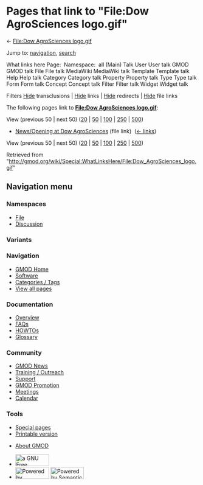 <div id="mw-page-base" class="noprint">

</div>

<div id="mw-head-base" class="noprint">

</div>

<div id="content" class="mw-body" role="main">

<span id="top"></span>

<div id="mw-js-message" style="display:none;">

</div>



# <span dir="auto">Pages that link to "File:Dow AgroSciences logo.gif"</span>

<div id="bodyContent">

<div id="contentSub">

← [File:Dow AgroSciences
logo.gif](/wiki/File:Dow_AgroSciences_logo.gif "File:Dow AgroSciences logo.gif")

</div>

<div id="jump-to-nav" class="mw-jump">

Jump to: [navigation](#mw-navigation), [search](#p-search)

</div>

<div id="mw-content-text">

What links here Page:  Namespace:  all (Main) Talk User User talk GMOD
GMOD talk File File talk MediaWiki MediaWiki talk Template Template talk
Help Help talk Category Category talk Property Property talk Type Type
talk Form Form talk Concept Concept talk Filter Filter talk Widget
Widget talk

Filters
[Hide](/mediawiki/index.php?title=Special:WhatLinksHere/File:Dow_AgroSciences_logo.gif&hidetrans=1 "Special:WhatLinksHere/File:Dow AgroSciences logo.gif")
transclusions \|
[Hide](/mediawiki/index.php?title=Special:WhatLinksHere/File:Dow_AgroSciences_logo.gif&hidelinks=1 "Special:WhatLinksHere/File:Dow AgroSciences logo.gif")
links \|
[Hide](/mediawiki/index.php?title=Special:WhatLinksHere/File:Dow_AgroSciences_logo.gif&hideredirs=1 "Special:WhatLinksHere/File:Dow AgroSciences logo.gif")
redirects \|
[Hide](/mediawiki/index.php?title=Special:WhatLinksHere/File:Dow_AgroSciences_logo.gif&hideimages=1 "Special:WhatLinksHere/File:Dow AgroSciences logo.gif")
file links

The following pages link to **[File:Dow AgroSciences
logo.gif](/wiki/File:Dow_AgroSciences_logo.gif "File:Dow AgroSciences logo.gif")**:

View (previous 50 \| next 50)
([20](/mediawiki/index.php?title=Special:WhatLinksHere/File:Dow_AgroSciences_logo.gif&limit=20 "Special:WhatLinksHere/File:Dow AgroSciences logo.gif")
\|
[50](/mediawiki/index.php?title=Special:WhatLinksHere/File:Dow_AgroSciences_logo.gif&limit=50 "Special:WhatLinksHere/File:Dow AgroSciences logo.gif")
\|
[100](/mediawiki/index.php?title=Special:WhatLinksHere/File:Dow_AgroSciences_logo.gif&limit=100 "Special:WhatLinksHere/File:Dow AgroSciences logo.gif")
\|
[250](/mediawiki/index.php?title=Special:WhatLinksHere/File:Dow_AgroSciences_logo.gif&limit=250 "Special:WhatLinksHere/File:Dow AgroSciences logo.gif")
\|
[500](/mediawiki/index.php?title=Special:WhatLinksHere/File:Dow_AgroSciences_logo.gif&limit=500 "Special:WhatLinksHere/File:Dow AgroSciences logo.gif"))

- [News/Opening at Dow
  AgroSciences](/wiki/News/Opening_at_Dow_AgroSciences "News/Opening at Dow AgroSciences")
  (file link) ‎ <span class="mw-whatlinkshere-tools">([←
  links](/mediawiki/index.php?title=Special:WhatLinksHere&target=News%2FOpening+at+Dow+AgroSciences "Special:WhatLinksHere"))</span>

View (previous 50 \| next 50)
([20](/mediawiki/index.php?title=Special:WhatLinksHere/File:Dow_AgroSciences_logo.gif&limit=20 "Special:WhatLinksHere/File:Dow AgroSciences logo.gif")
\|
[50](/mediawiki/index.php?title=Special:WhatLinksHere/File:Dow_AgroSciences_logo.gif&limit=50 "Special:WhatLinksHere/File:Dow AgroSciences logo.gif")
\|
[100](/mediawiki/index.php?title=Special:WhatLinksHere/File:Dow_AgroSciences_logo.gif&limit=100 "Special:WhatLinksHere/File:Dow AgroSciences logo.gif")
\|
[250](/mediawiki/index.php?title=Special:WhatLinksHere/File:Dow_AgroSciences_logo.gif&limit=250 "Special:WhatLinksHere/File:Dow AgroSciences logo.gif")
\|
[500](/mediawiki/index.php?title=Special:WhatLinksHere/File:Dow_AgroSciences_logo.gif&limit=500 "Special:WhatLinksHere/File:Dow AgroSciences logo.gif"))

</div>

<div class="printfooter">

Retrieved from
"<http://gmod.org/wiki/Special:WhatLinksHere/File:Dow_AgroSciences_logo.gif>"

</div>

<div id="catlinks" class="catlinks catlinks-allhidden">

</div>

<div class="visualClear">

</div>

</div>

</div>

<div id="mw-navigation">

## Navigation menu

<div id="mw-head">



<div id="left-navigation">

<div id="p-namespaces" class="vectorTabs" role="navigation"
aria-labelledby="p-namespaces-label">

### Namespaces

- <span id="ca-nstab-image"><a href="/wiki/File:Dow_AgroSciences_logo.gif" accesskey="c"
  title="View the file page [c]">File</a></span>
- <span id="ca-talk"><a
  href="/mediawiki/index.php?title=File_talk:Dow_AgroSciences_logo.gif&amp;action=edit&amp;redlink=1"
  accesskey="t"
  title="Discussion about the content page [t]">Discussion</a></span>

</div>

<div id="p-variants" class="vectorMenu emptyPortlet" role="navigation"
aria-labelledby="p-variants-label">

### 

### Variants[](#)

<div class="menu">

</div>

</div>

</div>

<div id="right-navigation">





</div>



</div>

</div>

</div>

<div id="mw-panel">

<div id="p-logo" role="banner">

<a href="/wiki/Main_Page"
style="background-image: url(http://gmod.org/images/GMOD-cogs.png);"
title="Visit the main page"></a>

</div>

<div id="p-Navigation" class="portal" role="navigation"
aria-labelledby="p-Navigation-label">

### Navigation

<div class="body">

- <span id="n-GMOD-Home">[GMOD Home](/wiki/Main_Page)</span>
- <span id="n-Software">[Software](/wiki/GMOD_Components)</span>
- <span id="n-Categories-.2F-Tags">[Categories /
  Tags](/wiki/Categories)</span>
- <span id="n-View-all-pages">[View all
  pages](/wiki/Special:AllPages)</span>

</div>

</div>

<div id="p-Documentation" class="portal" role="navigation"
aria-labelledby="p-Documentation-label">

### Documentation

<div class="body">

- <span id="n-Overview">[Overview](/wiki/Overview)</span>
- <span id="n-FAQs">[FAQs](/wiki/Category:FAQ)</span>
- <span id="n-HOWTOs">[HOWTOs](/wiki/Category:HOWTO)</span>
- <span id="n-Glossary">[Glossary](/wiki/Glossary)</span>

</div>

</div>

<div id="p-Community" class="portal" role="navigation"
aria-labelledby="p-Community-label">

### Community

<div class="body">

- <span id="n-GMOD-News">[GMOD News](/wiki/GMOD_News)</span>
- <span id="n-Training-.2F-Outreach">[Training /
  Outreach](/wiki/Training_and_Outreach)</span>
- <span id="n-Support">[Support](/wiki/Support)</span>
- <span id="n-GMOD-Promotion">[GMOD
  Promotion](/wiki/GMOD_Promotion)</span>
- <span id="n-Meetings">[Meetings](/wiki/Meetings)</span>
- <span id="n-Calendar">[Calendar](/wiki/Calendar)</span>

</div>

</div>

<div id="p-tb" class="portal" role="navigation"
aria-labelledby="p-tb-label">

### Tools

<div class="body">

- <span id="t-specialpages"><a href="/wiki/Special:SpecialPages" accesskey="q"
  title="A list of all special pages [q]">Special pages</a></span>
- <span id="t-print"><a
  href="/mediawiki/index.php?title=Special:WhatLinksHere/File:Dow_AgroSciences_logo.gif&amp;printable=yes"
  rel="alternate" accesskey="p"
  title="Printable version of this page [p]">Printable version</a></span>

</div>

</div>

</div>

</div>

<div id="footer" role="contentinfo">

- <span id="footer-places-about">[About
  GMOD](/wiki/GMOD:About "GMOD:About")</span>

<!-- -->

- <span id="footer-copyrightico">[<img src="http://www.gnu.org/graphics/gfdl-logo-small.png" width="88"
  height="31" alt="a GNU Free Documentation License" />](http://www.gnu.org/licenses/fdl-1.3.html)</span>
- <span id="footer-poweredbyico">[<img src="/mediawiki/skins/common/images/poweredby_mediawiki_88x31.png"
  width="88" height="31" alt="Powered by MediaWiki" />](//www.mediawiki.org/)
  [<img
  src="/mediawiki/extensions/SemanticMediaWiki/includes/../resources/images/smw_button.png"
  width="88" height="31" alt="Powered by Semantic MediaWiki" />](https://www.semantic-mediawiki.org/wiki/Semantic_MediaWiki)</span>

<div style="clear:both">

</div>

</div>
